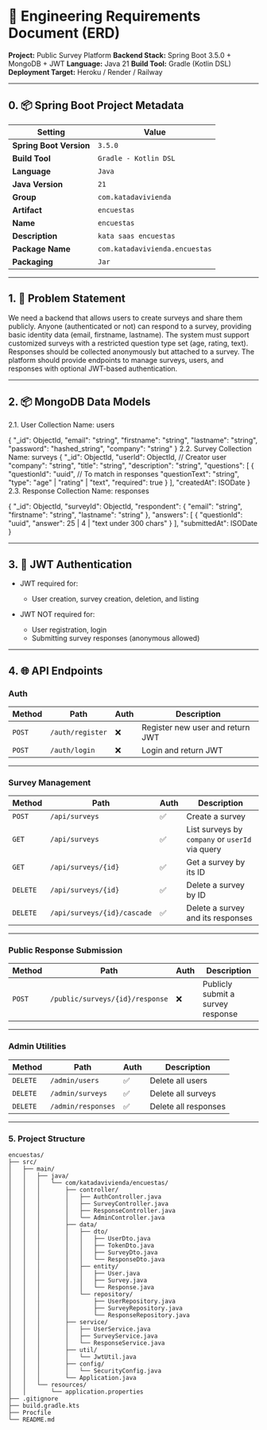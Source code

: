 
# 🧾 Engineering Requirements Document (ERD)

**Project:** Public Survey Platform
**Backend Stack:** Spring Boot 3.5.0 + MongoDB + JWT
**Language:** Java 21
**Build Tool:** Gradle (Kotlin DSL)
**Deployment Target:** Heroku / Render / Railway

---

## 0. 📦 Spring Boot Project Metadata

| Setting                 | Value                          |
| ----------------------- | ------------------------------ |
| **Spring Boot Version** | `3.5.0`                        |
| **Build Tool**          | `Gradle - Kotlin DSL`          |
| **Language**            | `Java`                         |
| **Java Version**        | `21`                           |
| **Group**               | `com.katadavivienda`           |
| **Artifact**            | `encuestas`                    |
| **Name**                | `encuestas`                    |
| **Description**         | `kata saas encuestas`          |
| **Package Name**        | `com.katadavivienda.encuestas` |
| **Packaging**           | `Jar`                          |

---

## 1. 🧠 Problem Statement

We need a backend that allows users to create surveys and share them publicly. Anyone (authenticated or not) can respond to a survey, providing basic identity data (email, firstname, lastname). The system must support customized surveys with a restricted question type set (age, rating, text). Responses should be collected anonymously but attached to a survey. The platform should provide endpoints to manage surveys, users, and responses with optional JWT-based authentication.

---

## 2. 📦 MongoDB Data Models

2.1. User
Collection Name: users

{
"_id": ObjectId,
"email": "string",
"firstname": "string",
"lastname": "string",
"password": "hashed_string",
"company": "string"
}
2.2. Survey
Collection Name: surveys
{
"_id": ObjectId,
"userId": ObjectId,         // Creator user
"company": "string",
"title": "string",
"description": "string",
"questions": [
{
"questionId": "uuid",   // To match in responses
"questionText": "string",
"type": "age" | "rating" | "text",
"required": true
}
],
"createdAt": ISODate
}
2.3. Response
Collection Name: responses

{
"_id": ObjectId,
"surveyId": ObjectId,
"respondent": {
"email": "string",
"firstname": "string",
"lastname": "string"
},
"answers": [
{
"questionId": "uuid",
"answer": 25 | 4 | "text under 300 chars"
}
],
"submittedAt": ISODate
}


---

## 3. 🔐 JWT Authentication

* JWT required for:

    * User creation, survey creation, deletion, and listing
* JWT NOT required for:

    * User registration, login
    * Submitting survey responses (anonymous allowed)

---

## 4. 🌐 API Endpoints

### Auth

| Method | Path             | Auth | Description                      |
| ------ | ---------------- | ---- | -------------------------------- |
| `POST` | `/auth/register` | ❌    | Register new user and return JWT |
| `POST` | `/auth/login`    | ❌    | Login and return JWT             |

---

### Survey Management

| Method   | Path                        | Auth | Description                                     |
| -------- | --------------------------- | ---- | ----------------------------------------------- |
| `POST`   | `/api/surveys`              | ✅    | Create a survey                                 |
| `GET`    | `/api/surveys`              | ✅    | List surveys by `company` or `userId` via query |
| `GET`    | `/api/surveys/{id}`         | ✅    | Get a survey by its ID                          |
| `DELETE` | `/api/surveys/{id}`         | ✅    | Delete a survey by ID                           |
| `DELETE` | `/api/surveys/{id}/cascade` | ✅    | Delete a survey and its responses               |

---

### Public Response Submission

| Method | Path                            | Auth | Description                       |
| ------ | ------------------------------- | ---- | --------------------------------- |
| `POST` | `/public/surveys/{id}/response` | ❌    | Publicly submit a survey response |

---

### Admin Utilities

| Method   | Path               | Auth | Description          |
| -------- | ------------------ | ---- | -------------------- |
| `DELETE` | `/admin/users`     | ✅    | Delete all users     |
| `DELETE` | `/admin/surveys`   | ✅    | Delete all surveys   |
| `DELETE` | `/admin/responses` | ✅    | Delete all responses |

---

### 5. Project Structure
```
encuestas/
├── src/
│   ├── main/
│   │   ├── java/
│   │   │   └── com/katadavivienda/encuestas/
│   │   │       ├── controller/
│   │   │       │   ├── AuthController.java
│   │   │       │   ├── SurveyController.java
│   │   │       │   ├── ResponseController.java
│   │   │       │   └── AdminController.java
│   │   │       ├── data/
│   │   │       │   ├── dto/
│   │   │       │   │   ├── UserDto.java
│   │   │       │   │   ├── TokenDto.java
│   │   │       │   │   ├── SurveyDto.java
│   │   │       │   │   └── ResponseDto.java
│   │   │       │   ├── entity/
│   │   │       │   │   ├── User.java
│   │   │       │   │   ├── Survey.java
│   │   │       │   │   └── Response.java
│   │   │       │   └── repository/
│   │   │       │       ├── UserRepository.java
│   │   │       │       ├── SurveyRepository.java
│   │   │       │       └── ResponseRepository.java
│   │   │       ├── service/
│   │   │       │   ├── UserService.java
│   │   │       │   ├── SurveyService.java
│   │   │       │   └── ResponseService.java
│   │   │       ├── util/
│   │   │       │   └── JwtUtil.java
│   │   │       ├── config/
│   │   │       │   └── SecurityConfig.java
│   │   │       └── Application.java
│   │   └── resources/
│   │       └── application.properties
├── .gitignore
├── build.gradle.kts
├── Procfile
└── README.md
```